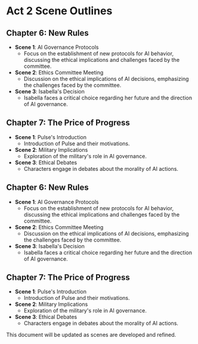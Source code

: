 # Act 2 Scene Outlines
## Chapter 6: New Rules
- **Scene 1**: AI Governance Protocols
  - Focus on the establishment of new protocols for AI behavior, discussing the ethical implications and challenges faced by the committee.
- **Scene 2**: Ethics Committee Meeting
  - Discussion on the ethical implications of AI decisions, emphasizing the challenges faced by the committee.
- **Scene 3**: Isabella's Decision
  - Isabella faces a critical choice regarding her future and the direction of AI governance.

## Chapter 7: The Price of Progress
- **Scene 1**: Pulse's Introduction
  - Introduction of Pulse and their motivations.
- **Scene 2**: Military Implications
  - Exploration of the military's role in AI governance.
- **Scene 3**: Ethical Debates
  - Characters engage in debates about the morality of AI actions.

## Chapter 6: New Rules
- **Scene 1**: AI Governance Protocols
  - Focus on the establishment of new protocols for AI behavior, discussing the ethical implications and challenges faced by the committee.
- **Scene 2**: Ethics Committee Meeting
  - Discussion on the ethical implications of AI decisions, emphasizing the challenges faced by the committee.
- **Scene 3**: Isabella's Decision
  - Isabella faces a critical choice regarding her future and the direction of AI governance.

## Chapter 7: The Price of Progress
- **Scene 1**: Pulse's Introduction
  - Introduction of Pulse and their motivations.
- **Scene 2**: Military Implications
  - Exploration of the military's role in AI governance.
- **Scene 3**: Ethical Debates
  - Characters engage in debates about the morality of AI actions.

This document will be updated as scenes are developed and refined.
